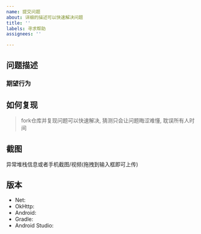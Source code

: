 ```yaml
---
name: 提交问题
about: 详细的描述可以快速解决问题
title: ''
labels: 寻求帮助
assignees: ''

---
```


## 问题描述

### 期望行为

## 如何复现

> fork仓库并复现问题可以快速解决, 猜测只会让问题晦涩难懂, 耽误所有人时间

## 截图

异常堆栈信息或者手机截图/视频(拖拽到输入框即可上传)

## 版本
- Net:
- OkHttp: 
- Android:
- Gradle: 
- Android Studio:
